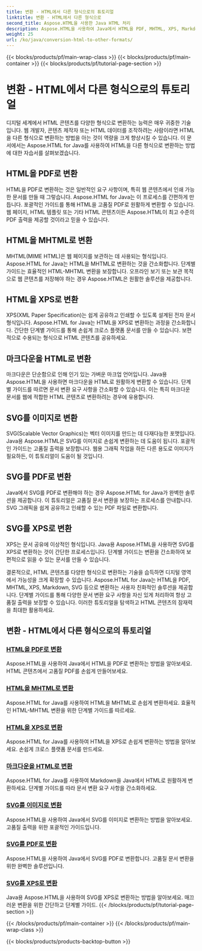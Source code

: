 ```yaml
---
title: 변환 - HTML에서 다른 형식으로의 튜토리얼
linktitle: 변환 - HTML에서 다른 형식으로
second_title: Aspose.HTML을 사용한 Java HTML 처리
description: Aspose.HTML을 사용하여 Java에서 HTML을 PDF, MHTML, XPS, Markdown, SVG 등으로 변환하는 방법을 알아보세요. 고품질 문서 변환이 쉬워졌습니다.
weight: 25
url: /ko/java/conversion-html-to-other-formats/
---
```


{{< blocks/products/pf/main-wrap-class >}}
{{< blocks/products/pf/main-container >}}
{{< blocks/products/pf/tutorial-page-section >}}

# 변환 - HTML에서 다른 형식으로의 튜토리얼


디지털 세계에서 HTML 콘텐츠를 다양한 형식으로 변환하는 능력은 매우 귀중한 기술입니다. 웹 개발자, 콘텐츠 제작자 또는 HTML 데이터를 조작하려는 사람이라면 HTML을 다른 형식으로 변환하는 방법을 아는 것이 역량을 크게 향상시킬 수 있습니다. 이 문서에서는 Aspose.HTML for Java를 사용하여 HTML을 다른 형식으로 변환하는 방법에 대한 자습서를 살펴보겠습니다.

## HTML을 PDF로 변환

HTML을 PDF로 변환하는 것은 일반적인 요구 사항이며, 특히 웹 콘텐츠에서 인쇄 가능한 문서를 만들 때 그렇습니다. Aspose.HTML for Java는 이 프로세스를 간편하게 만듭니다. 포괄적인 가이드를 통해 HTML을 고품질 PDF로 원활하게 변환할 수 있습니다. 웹 페이지, HTML 템플릿 또는 기타 HTML 콘텐츠이든 Aspose.HTML이 최고 수준의 PDF 출력을 제공할 것이라고 믿을 수 있습니다.

## HTML을 MHTML로 변환

MHTML(MIME HTML)은 웹 페이지를 보관하는 데 사용되는 형식입니다. Aspose.HTML for Java는 HTML을 MHTML로 변환하는 것을 간소화합니다. 단계별 가이드는 효율적인 HTML-MHTML 변환을 보장합니다. 오프라인 보기 또는 보관 목적으로 웹 콘텐츠를 저장해야 하는 경우 Aspose.HTML은 원활한 솔루션을 제공합니다.

## HTML을 XPS로 변환

XPS(XML Paper Specification)는 쉽게 공유하고 인쇄할 수 있도록 설계된 전자 문서 형식입니다. Aspose.HTML for Java는 HTML을 XPS로 변환하는 과정을 간소화합니다. 간단한 단계별 가이드를 통해 손쉽게 크로스 플랫폼 문서를 만들 수 있습니다. 보편적으로 수용되는 형식으로 HTML 콘텐츠를 공유하세요.

## 마크다운을 HTML로 변환

마크다운은 단순함으로 인해 인기 있는 가벼운 마크업 언어입니다. Java용 Aspose.HTML을 사용하면 마크다운을 HTML로 원활하게 변환할 수 있습니다. 단계별 가이드를 따르면 문서 변환 요구 사항을 간소화할 수 있습니다. 이는 특히 마크다운 문서를 웹에 적합한 HTML 콘텐츠로 변환하려는 경우에 유용합니다.

## SVG를 이미지로 변환

SVG(Scalable Vector Graphics)는 벡터 이미지를 만드는 데 다재다능한 포맷입니다. Java용 Aspose.HTML은 SVG를 이미지로 손쉽게 변환하는 데 도움이 됩니다. 포괄적인 가이드는 고품질 출력을 보장합니다. 웹용 그래픽 작업을 하든 다른 용도로 이미지가 필요하든, 이 튜토리얼이 도움이 될 것입니다.

## SVG를 PDF로 변환

Java에서 SVG를 PDF로 변환해야 하는 경우 Aspose.HTML for Java가 완벽한 솔루션을 제공합니다. 이 튜토리얼은 고품질 문서 변환을 보장하는 프로세스를 안내합니다. SVG 그래픽을 쉽게 공유하고 인쇄할 수 있는 PDF 파일로 변환합니다.

## SVG를 XPS로 변환

XPS는 문서 공유에 이상적인 형식입니다. Java용 Aspose.HTML을 사용하면 SVG를 XPS로 변환하는 것이 간단한 프로세스입니다. 단계별 가이드는 변환을 간소화하여 보편적으로 읽을 수 있는 문서를 만들 수 있습니다.

결론적으로, HTML 콘텐츠를 다양한 형식으로 변환하는 기술을 습득하면 디지털 영역에서 가능성을 크게 확장할 수 있습니다. Aspose.HTML for Java는 HTML을 PDF, MHTML, XPS, Markdown, SVG 등으로 변환하는 사용자 친화적인 솔루션을 제공합니다. 단계별 가이드를 통해 다양한 문서 변환 요구 사항을 자신 있게 처리하여 항상 고품질 출력을 보장할 수 있습니다. 이러한 튜토리얼을 탐색하고 HTML 콘텐츠의 잠재력을 최대한 활용하세요.

## 변환 - HTML에서 다른 형식으로의 튜토리얼
### [HTML을 PDF로 변환](./convert-html-to-pdf/)
Aspose.HTML을 사용하여 Java에서 HTML을 PDF로 변환하는 방법을 알아보세요. HTML 콘텐츠에서 고품질 PDF를 손쉽게 만들어보세요.
### [HTML을 MHTML로 변환](./convert-html-to-mhtml/)
Aspose.HTML for Java를 사용하여 HTML을 MHTML로 손쉽게 변환하세요. 효율적인 HTML-MHTML 변환을 위한 단계별 가이드를 따르세요.
### [HTML을 XPS로 변환](./convert-html-to-xps/)
Aspose.HTML for Java를 사용하여 HTML을 XPS로 손쉽게 변환하는 방법을 알아보세요. 손쉽게 크로스 플랫폼 문서를 만드세요.
### [마크다운을 HTML로 변환](./convert-markdown-to-html/)
Aspose.HTML for Java를 사용하여 Markdown을 Java에서 HTML로 원활하게 변환하세요. 단계별 가이드를 따라 문서 변환 요구 사항을 간소화하세요.
### [SVG를 이미지로 변환](./convert-svg-to-image/)
Aspose.HTML을 사용하여 Java에서 SVG를 이미지로 변환하는 방법을 알아보세요. 고품질 출력을 위한 포괄적인 가이드입니다.
### [SVG를 PDF로 변환](./convert-svg-to-pdf/)
Aspose.HTML을 사용하여 Java에서 SVG를 PDF로 변환합니다. 고품질 문서 변환을 위한 완벽한 솔루션입니다.
### [SVG를 XPS로 변환](./convert-svg-to-xps/)
Java용 Aspose.HTML을 사용하여 SVG를 XPS로 변환하는 방법을 알아보세요. 매끄러운 변환을 위한 간단하고 단계별 가이드.
{{< /blocks/products/pf/tutorial-page-section >}}

{{< /blocks/products/pf/main-container >}}
{{< /blocks/products/pf/main-wrap-class >}}

{{< blocks/products/products-backtop-button >}}
